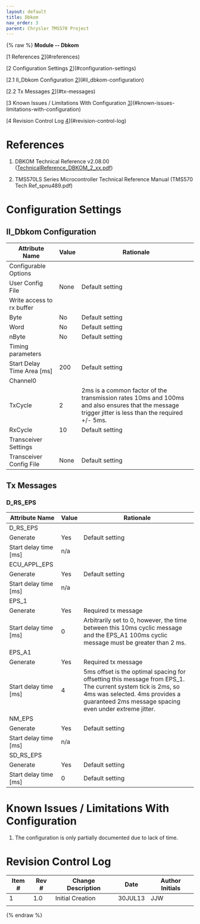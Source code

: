 ```yaml
---
layout: default
title: Dbkom
nav_order: 3
parent: Chrysler TMS570 Project
---
```

{% raw %}
**Module -- Dbkom**

[1 References [2](#references)](#references)

[2 Configuration Settings
[2](#configuration-settings)](#configuration-settings)

[2.1 Il_Dbkom Configuration
[2](#il_dbkom-configuration)](#il_dbkom-configuration)

[2.2 Tx Messages [2](#tx-messages)](#tx-messages)

[3 Known Issues / Limitations With Configuration
[3](#known-issues-limitations-with-configuration)](#known-issues-limitations-with-configuration)

[4 Revision Control Log
[4](#revision-control-log)](#revision-control-log)

# References

1.  DBKOM Technical Reference v2.08.00
    ([TechnicalReference_DBKOM_2_xx.pdf](../../../../../../../Vector/CBD1210021_D01_Tmsx70/external/Doc/TechnicalReferences/TechnicalReference_DBKOM_2_xx.pdf))

2.  TMS570LS Series Microcontroller Technical Reference Manual (TMS570
    Tech Ref_spnu489.pdf)

# Configuration Settings

## Il_Dbkom Configuration

| **Attribute Name**           | **Value** | **Rationale**                                                                                                                                       |
|-----------------|--------------------------|------------------------------|
| Configurable Options         |           |                                                                                                                                                     |
| User Config File             | None      | Default setting                                                                                                                                     |
| Write access to rx buffer    |           |                                                                                                                                                     |
| Byte                         | No        | Default setting                                                                                                                                     |
| Word                         | No        | Default setting                                                                                                                                     |
| nByte                        | No        | Default setting                                                                                                                                     |
| Timing parameters            |           |                                                                                                                                                     |
| Start Delay Time Area \[ms\] | 200       | Default setting                                                                                                                                     |
| Channel0                     |           |                                                                                                                                                     |
| TxCycle                      | 2         | 2ms is a common factor of the transmission rates 10ms and 100ms and also ensures that the message trigger jitter is less than the required +/- 5ms. |
| RxCycle                      | 10        | Default setting                                                                                                                                     |
| Transceiver Settings         |           |                                                                                                                                                     |
| Transceiver Config File      | None      | Default setting                                                                                                                                     |

## Tx Messages

### D_RS_EPS

| **Attribute Name**      | **Value** | **Rationale**                                                                                                                                                                                           |
|-----------------|--------------------------|------------------------------|
| D_RS_EPS                |           |                                                                                                                                                                                                         |
| Generate                | Yes       | Default setting                                                                                                                                                                                         |
| Start delay time \[ms\] | n/a       |                                                                                                                                                                                                         |
| ECU_APPL_EPS            |           |                                                                                                                                                                                                         |
| Generate                | Yes       | Default setting                                                                                                                                                                                         |
| Start delay time \[ms\] | n/a       |                                                                                                                                                                                                         |
| EPS_1                   |           |                                                                                                                                                                                                         |
| Generate                | Yes       | Required tx message                                                                                                                                                                                     |
| Start delay time \[ms\] | 0         | Arbitrarily set to 0, however, the time between this 10ms cyclic message and the EPS_A1 100ms cyclic message must be greater than 2 ms.                                                                 |
| EPS_A1                  |           |                                                                                                                                                                                                         |
| Generate                | Yes       | Required tx message                                                                                                                                                                                     |
| Start delay time \[ms\] | 4         | 5ms offset is the optimal spacing for offsetting this message from EPS_1. The current system tick is 2ms, so 4ms was selected. 4ms provides a guaranteed 2ms message spacing even under extreme jitter. |
| NM_EPS                  |           |                                                                                                                                                                                                         |
| Generate                | Yes       | Default setting                                                                                                                                                                                         |
| Start delay time \[ms\] | n/a       |                                                                                                                                                                                                         |
| SD_RS_EPS               |           |                                                                                                                                                                                                         |
| Generate                | Yes       | Default setting                                                                                                                                                                                         |
| Start delay time \[ms\] | 0         | Default setting                                                                                                                                                                                         |

# Known Issues / Limitations With Configuration

1.  The configuration is only partially documented due to lack of time.

#  Revision Control Log

| **Item \#** | **Rev \#** | **Change Description** | **Date** | **Author Initials** |
|------|------|--------------------------------------------|---------|---------|
| 1           | 1.0        | Initial Creation       | 30JUL13  | JJW                 |
|             |            |                        |          |                     |

{% endraw %}